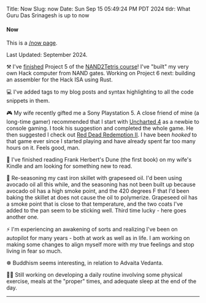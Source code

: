 Title: Now
Slug: now
Date: Sun Sep 15 05:49:24 PM PDT 2024
tldr: What Guru Das Srinagesh is up to now

#### Now

This is a [/now page](https://nownownow.com/about).

Last Updated: September 2024.

⚒️  I've [finished]({filename}nand-to-tetris-2024-project-5.md) Project 5 of the
[NAND2Tetris course](https://www.nand2tetris.org/)! I've "built" my very own Hack
computer from NAND gates. Working on Project 6 next: building an assembler for the
Hack ISA using Rust.

💻 I've added tags to my blog posts and syntax highlighting to all the code snippets
in them.

🎮 My wife recently gifted me a Sony Playstation 5. A close friend of mine (a
long-time gamer) recommended that I start with [Uncharted
4](https://en.wikipedia.org/wiki/Uncharted_4:_A_Thief%27s_End) as a newbie to console
gaming. I took his suggestion and completed the whole game. He then suggested I check
out [Red Dead Redemption II](https://en.wikipedia.org/wiki/Red_Dead_Redemption_2). I
have been _hooked_ to that game ever since I started playing and have already spent
far too many hours on it. Feels good, man.

📖 I've finished reading Frank Herbert's Dune (the first book) on my wife's Kindle
and am looking for something new to read.

🍳 Re-seasoning my cast iron skillet with grapeseed oil. I'd been using avocado oil all
this while, and the seasoning has not been built up because avocado oil has a high
smoke point, and the 420 degrees F that I'd been baking the skillet at does not cause
the oil to polymerize. Grapeseed oil has a smoke point that is close to that
temperature, and the two coats I've added to the pan seem to be sticking well. Third
time lucky - here goes another one.

⚡ I'm experiencing an awakening of sorts and realizing I've been on autopilot for
many years - both at work as well as in life. I am working on making some changes to
align myself more with my true feelings and stop living in fear so much.

☸️  Buddhism seems interesting, in relation to Advaita Vedanta.

🏋🏾 Still working on developing a daily routine involving some physical exercise,
meals at the "proper" times, and adequate sleep at the end of the day.

---
